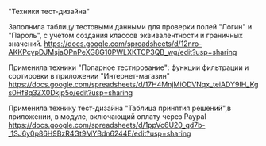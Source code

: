 "Техники тест-дизайна"

Заполнила таблицу тестовыми данными для проверки полей "Логин" и "Пароль", с учетом создания классов эквивалентности и граничных значений.
https://docs.google.com/spreadsheets/d/12nro-AKKPcypDJMsjaOPnPeXG8G10PWLXKTCP3QB_wg/edit?usp=sharing

Применила техники "Попарное тестирование": функции фильтрации и сортировки в приложении "Интернет-магазин"
https://docs.google.com/spreadsheets/d/17H4MnjMiODVNqx_teiADY9IH_Kgs0Hf8q3ZX0Dkjp5o/edit?usp=sharing

Применила технику тест-дизайна "Таблица принятия решений",в приложении, в модуле, включающий оплату через Paypal
https://docs.google.com/spreadsheets/d/1ppVc6U20_qd7b-_1SJ6y0p86H9BzR4Gt9MYBdn6244E/edit?usp=sharing
